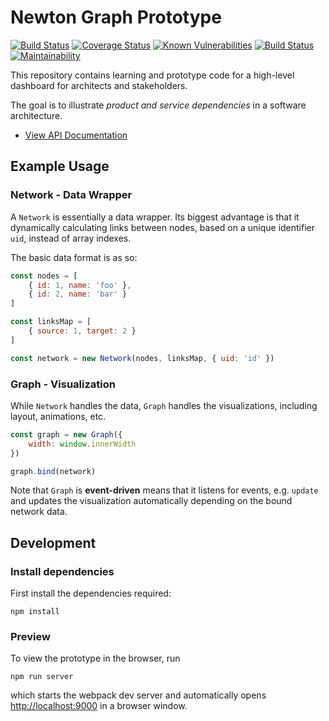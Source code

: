 # Newton Graph Prototype 

[![Build Status](https://travis-ci.org/julie-ng/newtonjs-graph.svg?branch=master)](https://travis-ci.org/julie-ng/newtonjs-graph)
[![Coverage Status](https://coveralls.io/repos/github/julie-ng/newtonjs-graph/badge.svg?branch=master)](https://coveralls.io/github/julie-ng/newtonjs-graph?branch=master)
[![Known Vulnerabilities](https://snyk.io/test/github/julie-ng/newtonjs-graph/badge.svg?targetFile=package.json)](https://snyk.io/test/github/julie-ng/newtonjs-graph?targetFile=package.json)
[![Build Status](https://dev.azure.com/julie-ng/newton/_apis/build/status/julie-ng.newtonjs-graph?branchName=master)](https://dev.azure.com/julie-ng/newton/_build/latest?definitionId=1&branchName=master)
[![Maintainability](https://api.codeclimate.com/v1/badges/7a3975197c576202fe08/maintainability)](https://codeclimate.com/github/julie-ng/newtonjs-graph/maintainability)

This repository contains learning and prototype code for a high-level dashboard for architects and stakeholders.

The goal is to illustrate *product and service dependencies* in a software architecture.

- [View API Documentation](https://julie-ng.github.io/newtonjs-graph/)

## Example Usage

### Network - Data Wrapper

A `Network` is essentially a data wrapper. Its biggest advantage is that it dynamically calculating links between nodes, based on a unique identifier `uid`, instead of array indexes.

The basic data format is as so:

```javascript
const nodes = [
	{ id: 1, name: 'foo' },
	{ id: 2, name: 'bar' }
]

const linksMap = [
	{ source: 1, target: 2 }
]

const network = new Network(nodes, linksMap, { uid: 'id' })
```

### Graph - Visualization

While `Network` handles the data, `Graph` handles the visualizations, including layout, animations, etc.


```javascript
const graph = new Graph({ 
	width: window.innerWidth 
})

graph.bind(network)
```

Note that `Graph` is **event-driven** means that it listens for events, e.g. `update` and updates the visualization automatically depending on the bound network data.

## Development

### Install dependencies

First install the dependencies required:

```
npm install
```

### Preview

To view the prototype in the browser, run

```
npm run server
```

which starts the webpack dev server and automatically opens [http://localhost:9000](http://localhost:9000) in a browser window.